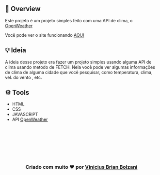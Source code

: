 ## 👀 Overview

Este projeto é um projeto simples feito com uma API de clima, o [OpenWeather](https://openweathermap.org/)


Você pode ver o site funcionando [AQUI](https://vbrianb.github.io/Clima_JS)



## 💡 Ideia 

A ideia desse projeto era fazer um projeto simples usando alguma API de clima usando metodo de FETCH. Nela você pode ver algumas informações de clima de alguma cidade que você pesquisar, como temperatura, clima, vel. do vento , etc.

## ⚙️ Tools

 - HTML
 - CSS
 - JAVASCRIPT
 - API [OpenWeather](https://openweathermap.org/)

 <br>

<br>
<br>

<br>
<br>
<br>
<h3 align="center"> Criado com muito ❤️ por <a href="https://github.com/VBrianB"> Vinicius Brian Bolzani</a></h2>
